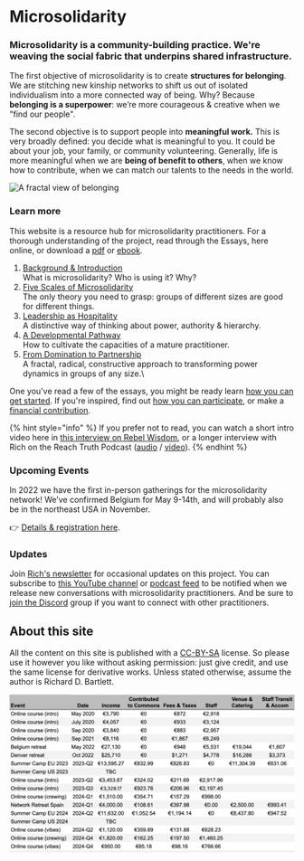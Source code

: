 # Microsolidarity

### Microsolidarity is a community-building practice. We're weaving the social fabric that underpins shared infrastructure.

The first objective of microsolidarity is to create **structures for belonging**. We are stitching new kinship networks to shift us out of isolated individualism into a more connected way of being. Why? Because **belonging is a superpower**: we’re more courageous & creative when we "find our people".

The second objective is to support people into **meaningful work.** This is very broadly defined: you decide what is meaningful to you. It could be about your job, your family, or community volunteering. Generally, life is more meaningful when we are **being of benefit to others**, when we know how to contribute, when we can match our talents to the needs in the world.



![A fractal view of belonging](.gitbook/assets/fractal-map-of-belonging-edited.jpg)

### Learn more

This website is a resource hub for microsolidarity practitioners. For a thorough understanding of the project, read through the Essays, here online, or download a [pdf](https://github.com/microsolidarity/handbook/raw/master/print%20export/Microsolidarity.pdf) or [ebook](https://github.com/microsolidarity/handbook/raw/master/print%20export/Microsolidarity.epub).

1. [Background & Introduction](essays/background-and-introduction.md)\
   What is microsolidarity? Who is using it? Why?
2. [Five Scales of Microsolidarity](essays/five-scales-of-microsolidarity.md)\
   The only theory you need to grasp: groups of different sizes are good for different things.
3. [Leadership as Hospitality](essays/leadership-as-hospitality.md)\
   A distinctive way of thinking about power, authority & hierarchy.
4. [A Developmental Pathway](essays/a-developmental-pathway.md)\
   How to cultivate the capacities of a mature practitioner.
5. [From Domination to Partnership](essays/from-domination-to-partnership.md)\
   A fractal, radical, constructive approach to transforming power dynamics in groups of any size.\


One you've read a few of the essays, you might be ready learn [how you can get started](practices/how-you-can-get-started.md). If you're inspired, find out [how you can participate](participate/), or make a [financial contribution](participate/contributing-money.md).

{% hint style="info" %}
If you prefer not to read, you can watch a short intro video here in [this interview on Rebel Wisdom](https://www.youtube.com/watch?v=yWyZmmJCrSA\&feature=youtu.be\&t=869), or a longer interview with Rich on the Reach Truth Podcast ([audio](https://anchor.fm/tasshin-fogleman/episodes/Community-and-Uncertainty-with-Richard-Bartlett-e1afveu) / [video](https://www.youtube.com/watch?v=64ebRxcLce4\&feature=youtu.be)).
{% endhint %}





### Upcoming Events

In 2022 we have the first in-person gatherings for the microsolidarity network! We’ve confirmed Belgium for May 9-14th, and will probably also be in the northeast USA in November.

👉  [Details & registration here](https://www.thehum.org/microsolidarity-gatherings).

###

### Updates

Join [Rich's newsletter](http://richdecibels.substack.com) for occasional updates on this project. You can subscribe to [this YouTube channel](https://www.youtube.com/channel/UC6hicteAM1PrzfeWN5VT5dg/) or [podcast feed](https://anchor.fm/microsolidarity) to be notified when we release new conversations with microsolidarity practitioners. And be sure to [join the Discord](https://discord.gg/Kp2xVuSFAX) group if you want to connect with other practitioners.



## About this site

All the content on this site is published with a [CC-BY-SA](https://creativecommons.org/licenses/by-sa/4.0/) license. So please use it however you like without asking permission: just give credit, and use the same license for derivative works. Unless stated otherwise, assume the author is Richard D. Bartlett.

![](.gitbook/assets/image.png)
